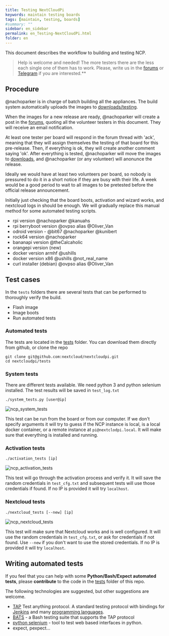 ```yaml
---
title: Testing NextCloudPi
keywords: maintain testing boards
tags: [maintain, testing, boards]
#summary: ""
sidebar: en_sidebar
permalink: en_Testing-NextCloudPi.html
folder: en
---
```


This document describes the workflow to building and testing NCP.

> Help is welcome and  needed! The more testers there are the less each single one of them has to work. Please, write us in the [forums](https://help.nextcloud.com/c/support/appliances-docker-snappy-vm) or [Telegram](https://t.me/NextCloudPi) if you are interested.**

## Procedure

@nachoparker is in charge of batch building all the appliances. The build system automatically uploads the images to [downloads/testing](https://ownyourbits.com/downloads/testing).

When the images for a new release are ready, @nachoparker will create a post in the [forums](https://help.nextcloud.com/c/support/appliances-docker-snappy-vm), quoting all the volunteer testers in this document. They will receive an email notification.

At least one tester per board will respond in the forum thread with 'ack', meaning that they will assign themselves the testing of that board for this pre-release. Then, if everything is ok, they will create another comment saying 'ok'. After everything is tested, @nachoparker will move the images to [downloads](https://ownyourbits.com/downlads), and @nachoparker (or any volunteer) will anonunce the release.

Ideally we would have at least two volunteers per board, so nobody is pressured to do it in a short notice if they are busy with their life. A week would be a good period to wait to all images to be pretested before the official release announcement.

Initially just checking that the board boots, activation and wizard works, and nextcloud logs in should be enough. We will gradually replace this manual method for some automated testing scripts.

- rpi version @nachoparker @kanuahs
- rpi berryboot version @ovpso alias @Oliver_Van
- odroid version - @bit67 @nachoparker @kunibert
- rock64 version @nachoparker  
- bananapi version @theCalcaholic
- orangepi version (new)
- docker version armhf @ushills
- docker version x86 @ushills @not_real_name
- curl installer (debian) @ovpso alias @Oliver_Van

## Test cases

In the `tests` folders there are several tests that can be performed to thoroughly verify the build.

- Flash image
- Image boots
- Run automated tests

### Automated tests

The tests are located in the [tests](https://github.com/nextcloud/nextcloudpi/tree/master/tests) folder. You can download them directly from github, or clone the repo

```
git clone git@github.com:nextcloud/nextcloudpi.git
cd nextcloudpi/tests
```

### System tests

There are different tests available. We need python 3 and python selenium installed. The test results will be saved in `test_log.txt`

```
./system_tests.py [user@ip]
```
![ncp_system_tests](https://user-images.githubusercontent.com/21343324/47269139-58909780-d549-11e8-9686-69122d986b51.png)

This test can be run from the board or from our computer. If we don't specify arguments it will try to guess if the NCP instance is local, is a local docker container, or a remote instance at `pi@nextclodpi.local`. It will make sure that everything is installed and running.

### Activation tests

```
./activation_tests [ip]
```
![ncp_activation_tests](https://user-images.githubusercontent.com/21343324/47269157-95f52500-d549-11e8-8253-9450ef4d2f49.png)

This test will go through the activation process and verify it. It will save the random credentials in `test_cfg.txt` and subsequent tests will use those credentials if found. If no IP is provided it will try `localhost`.

### Nextcloud tests

```
./nextcloud_tests [--new] [ip]
```
![ncp_nextcloud_tests](https://user-images.githubusercontent.com/21343324/47269138-57f80100-d549-11e8-933a-ff37160bc862.png)

This test will make sure that Nextcloud works and is well configured. It will use the random credentials in `test_cfg.txt`, or ask for credentials if not found. Use `--new` if you don't want to use the stored credentials. If no IP is provided it will try `localhost`.

## Writing automated tests

If you feel that you can help with some **Python/Bash/Expect automated tests**, please **contribute** to the code in the [tests](https://github.com/nextcloud/nextcloudpi/tree/master/tests) folder of this repo.

The following technologies are suggested, but other suggestions are welcome.

- [TAP](https://testanything.org) Test anything protocol. A standard testing protocol with bindings for [Jenkins](https://wiki.jenkins.io/display/JENKINS/TAP+Plugin) and many [programming languages](https://testanything.org/producers.html).
- [BATS](https://github.com/sstephenson/bats) - a Bash testing suite that supports the TAP protocol
- [python selenium](https://selenium-python.readthedocs.io/) - tool to test web based interfaces in python.
- expect, pexpect...
